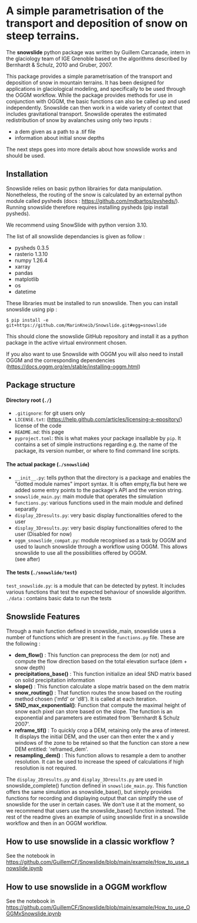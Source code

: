 # A simple parametrisation of the transport and deposition of snow on steep terrains.

The **snowslide** python package was written by Guillem Carcanade, intern in 
the glaciology team of IGE Grenoble based on the algorithms described by 
Bernhardt & Schulz, 2010 and Gruber, 2007.  

This package provides a simple parametrisation of the transport and deposition 
of snow in mountain terrains. It has been designed for applications in 
glaciological modeling, and specifically to be used through the OGGM workflow. 
While the package provides methods for use in conjunction with OGGM, the basic 
functions can also be called up and used independently. Snowslide can then work 
in a wide variety of context that includes gravitational transport. Snowslide operates the estimated redistribution 
of snow by avalanches using only two inputs : 
- a dem given as a path to a .tif file
- information about initial snow depths 

The next steps goes into more details about how snowslide works and should be used.

## Installation 

Snowslide relies on basic python librairies for data manipulation. Nonetheless, 
the routing of the snow is calculated by an external python module called pysheds
(docs : https://github.com/mdbartos/pysheds/). Running snowslide therefore requires
installing pysheds (pip install pysheds).

We recommend using SnowSlide with python version 3.10.

The list of all snowslide dependancies is given as follow : 
- pysheds 0.3.5
- rasterio 1.3.10
- numpy 1.26.4
- xarray
- pandas
- matplotlib
- os
- datetime

These libraries must be installed to run snowslide. Then you can install 
snowslide using pip : 

    $ pip install -e git+https://github.com/MarinKneib/Snowslide.git#egg=snowslide

This should clone the snowslide GitHub repository and install it as a python
package in the active virtual environment chosen. 

If you also want to use Snowslide with OGGM you will also need to install OGGM and the corresponding dependencies (https://docs.oggm.org/en/stable/installing-oggm.html)

## Package structure

#### Directory root (``./``)

- ``.gitignore``: for git users only
- ``LICENSE.txt``: (https://help.github.com/articles/licensing-a-epository/) license of the code
- ``README.md``: this page
- ``pyproject.toml``: this is what makes your package insallable by ``pip``. It
  contains a set of simple instructions regarding e.g. the name of the package,
  its version number, or where to find command line scripts.
  
#### The actual package (``./snowslide``)

- ``__init__.py``: tells python that the directory is a package and enables
  the  "dotted module names"  import syntax. It is often empty,fla but here
  we added some entry points to the package's API and the version string.
- ``snowslide_main.py``: main module that operates the simulation
- ``functions.py``: various functions used in the main module and defined separatly 
- ``display_2Dresults.py``: very basic display functionalities ofered to the user
- ``display_3Dresults.py``: very basic display functionalities ofered to the user (Disabled for now)
- ``oggm_snowslide_compat.py``: module recognised as a task by OGGM and used to launch snowslide 
    through a workflow using OGGM. This allows snowslide to use all the possibilities offered by OGGM.  
    (see after)

#### The tests (``./snowslide/test``)

``test_snowslide.py``: is a module that can be detected by pytest. It includes various functions
that test the expected behaviour of snowslide algorithm.
``./data`` : contains basic data to run the tests

## Snowslide Features

Through a main function defined in snowslide_main, snowslide uses a number of functions which are
present in the ``functions.py`` file. These are the following : 
- **dem_flow()** : This function can preprocess the dem (or not) and compute the flow direction based on the 
    total elevation surface (dem + snow depth)
- **precipitations_base()** : This function initialize an ideal SND matrix based on solid precipitation information
- **slope()** : This function calculate a slope matrix based on the dem matrix
- **snow_routing()** : That function routes the snow based on the routing method chosen ('mfd' or 'd8'). 
    It is called at each iteration. 
- **SND_max_exponential()**: Function that compute the maximal height of snow each pixel can store based on the slope. 
    The function is an exponential and parameters are estimated from 'Bernhardt & Schulz 2007'.
- **reframe_tif()** : To quickly crop a DEM, retaining only the area of interest. It displays the initial DEM, 
    and the user can then enter the x and y windows of the zone to be retained so that the function can store 
    a new DEM entitled: 'reframed_dem'.
- **resampling_dem()** : This function allows to resample a dem to another resolution. It can be used to increase 
    the speed of calculations if high resolution is not required.

The ``display_2Dresults.py`` and ``display_3Dresults.py`` are used in snowslide_complete() function defined in 
``snowslide_main.py``. This function offers the same simulation as snowslide_base(), but simply provides functions 
for recording and displaying output that can simplify the use of snowslide for the user in certain cases. We don't 
use it at the moment, so we recommend that users use the snowslide_base() function instead. The rest of the readme 
gives an example of using snowslide first in a snowslide workflow and then in an OGGM workflow. 

## How to use snowslide in a classic workflow ?

See the notebook in https://github.com/GuillemCF/Snowslide/blob/main/example/How_to_use_snowslide.ipynb

## How to use snowslide in a OGGM workflow

See the notebook in https://github.com/GuillemCF/Snowslide/blob/main/example/How_to_use_OGGMxSnowslide.ipynb
